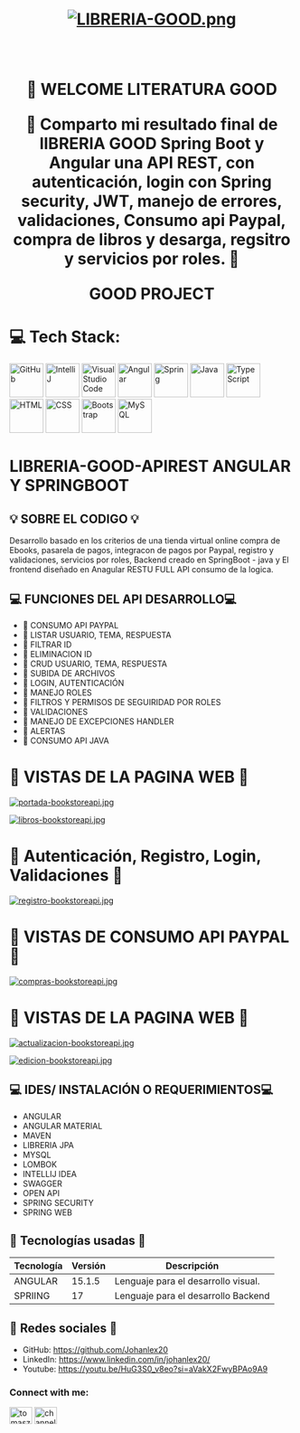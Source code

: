 
<div align="center">
  <h1 align="center">

[![LIBRERIA-GOOD.png](https://i.postimg.cc/G3vptH7G/LIBRERIA-GOOD.png)](https://postimg.cc/238YX8fS)

<br />
 
👋 WELCOME LITERATURA GOOD

🚀 Comparto mi resultado final de lIBRERIA GOOD Spring Boot y Angular una API REST, con autenticación, login con Spring security, JWT, manejo de errores, validaciones, Consumo api Paypal, compra de libros y desarga, regsitro y servicios por roles. 🚀 


GOOD PROJECT
<br />

  </h1>
</div>

# 💻 Tech Stack:

<div >
	<img width="60" src="https://user-images.githubusercontent.com/25181517/192108374-8da61ba1-99ec-41d7-80b8-fb2f7c0a4948.png" alt="GitHub" title="GitHub"/>
	<img width="60" src="https://user-images.githubusercontent.com/25181517/192108890-200809d1-439c-4e23-90d3-b090cf9a4eea.png" alt="IntelliJ" title="IntelliJ"/>
	<img width="60" src="https://user-images.githubusercontent.com/25181517/192108891-d86b6220-e232-423a-bf5f-90903e6887c3.png" alt="Visual Studio Code" title="Visual Studio Code"/>
	<img width="60" src="https://user-images.githubusercontent.com/25181517/183890595-779a7e64-3f43-4634-bad2-eceef4e80268.png" alt="Angular" title="Angular"/>
	<img width="60" src="https://user-images.githubusercontent.com/25181517/117201470-f6d56780-adec-11eb-8f7c-e70e376cfd07.png" alt="Spring" title="Spring"/>
	<img width="60" src="https://user-images.githubusercontent.com/25181517/117201156-9a724800-adec-11eb-9a9d-3cd0f67da4bc.png" alt="Java" title="Java"/>
	<img width="60" src="https://user-images.githubusercontent.com/25181517/183890598-19a0ac2d-e88a-4005-a8df-1ee36782fde1.png" alt="TypeScript" title="TypeScript"/>
	<img width="60" src="https://user-images.githubusercontent.com/25181517/192158954-f88b5814-d510-4564-b285-dff7d6400dad.png" alt="HTML" title="HTML"/>
	<img width="60" src="https://user-images.githubusercontent.com/25181517/183898674-75a4a1b1-f960-4ea9-abcb-637170a00a75.png" alt="CSS" title="CSS"/>
	<img width="60" src="https://user-images.githubusercontent.com/25181517/183898054-b3d693d4-dafb-4808-a509-bab54cf5de34.png" alt="Bootstrap" title="Bootstrap"/>
	<img width="60" src="https://user-images.githubusercontent.com/25181517/183896128-ec99105a-ec1a-4d85-b08b-1aa1620b2046.png" alt="MySQL" title="MySQL"/>
</div>



# LIBRERIA-GOOD-APIREST ANGULAR Y SPRINGBOOT


## 💡 SOBRE EL CODIGO 💡
Desarrollo basado en los criterios de una tienda virtual online compra de Ebooks, pasarela de pagos, integracon de pagos por Paypal, registro y validaciones, servicios por roles, Backend creado en SpringBoot - java y El frontend diseñado en Anagular RESTU FULL API consumo de la logica.



## 💻 FUNCIONES DEL API DESARROLLO💻
- 🌟 CONSUMO API PAYPAL
- 🌟 LISTAR USUARIO, TEMA, RESPUESTA
- 🌟 FILTRAR ID
- 🌟 ELIMINACION ID
- 🌟 CRUD USUARIO, TEMA, RESPUESTA
- 🌟 SUBIDA DE ARCHIVOS
- 🌟 LOGIN, AUTENTICACIÓN
- 🌟 MANEJO ROLES
- 🌟 FILTROS Y PERMISOS DE SEGUIRIDAD POR ROLES
- 🌟 VALIDACIONES
- 🌟 MANEJO DE EXCEPCIONES HANDLER
- 🌟 ALERTAS
- 🌟 CONSUMO API JAVA


# 🌟   VISTAS DE LA PAGINA WEB 🌟

[![portada-bookstoreapi.jpg](https://i.postimg.cc/Hn0WhhcB/portada-bookstoreapi.jpg)](https://postimg.cc/MfT8ctYQ)

[![libros-bookstoreapi.jpg](https://i.postimg.cc/0j12ZsQz/libros-bookstoreapi.jpg)](https://postimg.cc/KkQ2vCtb)


# 🌟   Autenticación, Registro, Login, Validaciones  🌟

[![registro-bookstoreapi.jpg](https://i.postimg.cc/d1yV81qM/registro-bookstoreapi.jpg)](https://postimg.cc/S2m44m2V)

# 🌟   VISTAS DE CONSUMO API PAYPAL 🌟

[![compras-bookstoreapi.jpg](https://i.postimg.cc/TY9YjBXP/compras-bookstoreapi.jpg)](https://postimg.cc/7f5kwshv)

# 🌟   VISTAS DE LA PAGINA WEB  🌟

[![actualizacion-bookstoreapi.jpg](https://i.postimg.cc/J4mzkMvg/actualizacion-bookstoreapi.jpg)](https://postimg.cc/4nLGCkJb)

[![edicion-bookstoreapi.jpg](https://i.postimg.cc/XYYNsxVk/edicion-bookstoreapi.jpg)](https://postimg.cc/0bhqQYKz)

## 💻 IDES/ INSTALACIÓN O REQUERIMIENTOS💻
- ANGULAR
- ANGULAR MATERIAL
- MAVEN
- LIBRERIA JPA 
- MYSQL
- LOMBOK
- INTELLIJ IDEA
- SWAGGER
- OPEN API
- SPRING SECURITY
- SPRING WEB

## 🌟 Tecnologías usadas 🌟
| Tecnología | Versión | Descripción                                                                     |
|------------|---------|---------------------------------------------------------------------------------|
|ANGULAR     | 15.1.5  | Lenguaje para el desarrollo   visual.                                             |
|SPRIING     | 17      | Lenguaje para el desarrollo Backend                                               |

## 🤝 Redes sociales 🤝

-  GitHub: https://github.com/Johanlex20
-  LinkedIn: https://www.linkedin.com/in/johanlex20/
-  Youtube: https://youtu.be/HuG3S0_v8eo?si=aVakX2FwyBPAo9A9

<h3 align="left">Connect with me:</h3>
<p align="left">
<a href="https://www.linkedin.com/in/johanlex20/" target="blank"><img align="center" src="https://raw.githubusercontent.com/rahuldkjain/github-profile-readme-generator/master/src/images/icons/Social/linked-in-alt.svg" alt="tomasz-oleksik-03190a189" height="30" width="40" /></a>
<a href="https://www.youtube.com/" target="blank"><img align="center" src="https://raw.githubusercontent.com/rahuldkjain/github-profile-readme-generator/master/src/images/icons/Social/youtube.svg" alt="channel/" height="30" width="40" /></a>
</p>

